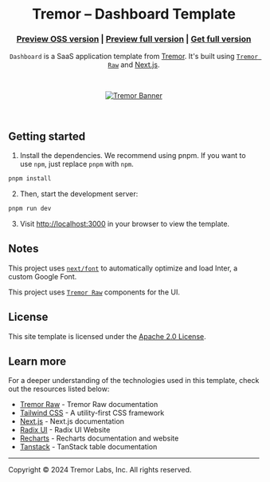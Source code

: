 <br />
<br />
<div align="center">

<h1 align="center">
  Tremor – Dashboard Template
</h1>

<h3 align="center">
  <a href="https://dashboard-oss.tremor.so/overview">Preview OSS version</a> |
  <a href="https://dashboard.tremor.so/overview">Preview full version</a> |
  <a href="https://blocks.tremor.so/templates">Get full version</a>
</h3>

`Dashboard` is a SaaS application template from [Tremor](https://tremor.so). It's built
using [`Tremor Raw`](https://raw.tremor.so/docs/getting-started/installation)
and [Next.js](https://nextjs.org).

<br />

[![Tremor Banner](public/images/og_github.jpg)](https://dashboard.tremor.so/overview)

</div>

<br />

## Getting started

1. Install the dependencies. We recommend using pnpm. If you want to use `npm`,
   just replace `pnpm` with `npm`.

```bash
pnpm install
```

2. Then, start the development server:

```bash
pnpm run dev
```

3. Visit [http://localhost:3000](http://localhost:3000) in your browser to view
   the template.

## Notes

This project uses
[`next/font`](https://nextjs.org/docs/basic-features/font-optimization) to
automatically optimize and load Inter, a custom Google Font.

This project uses
[`Tremor Raw`](https://raw.tremor.so/docs/getting-started/installation)
components for the UI.

## License

This site template is licensed under the
[Apache 2.0 License](https://github.com/tremorlabs/tremor-dashboard-template?tab=License-1-ov-file#readme).

## Learn more

For a deeper understanding of the technologies used in this template, check out
the resources listed below:

- [Tremor Raw](https://raw.tremor.so) - Tremor Raw documentation
- [Tailwind CSS](https://tailwindcss.com) - A utility-first CSS framework
- [Next.js](https://nextjs.org/docs) - Next.js documentation
- [Radix UI](https://www.radix-ui.com) - Radix UI Website
- [Recharts](https://recharts.org) - Recharts documentation and website
- [Tanstack](https://tanstack.com/table/latest) - TanStack table documentation

---

Copyright © 2024 Tremor Labs, Inc. All rights reserved.
